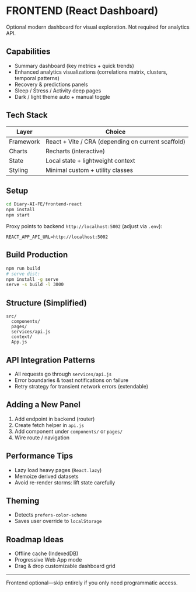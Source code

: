 # FRONTEND (React Dashboard)

Optional modern dashboard for visual exploration. Not required for analytics API.

## Capabilities
- Summary dashboard (key metrics + quick trends)
- Enhanced analytics visualizations (correlations matrix, clusters, temporal patterns)
- Recovery & predictions panels
- Sleep / Stress / Activity deep pages
- Dark / light theme auto + manual toggle

## Tech Stack
| Layer | Choice |
|-------|--------|
| Framework | React + Vite / CRA (depending on current scaffold) |
| Charts | Recharts (interactive) |
| State | Local state + lightweight context |
| Styling | Minimal custom + utility classes |

## Setup
```bash
cd Diary-AI-FE/frontend-react
npm install
npm start
```
Proxy points to backend `http://localhost:5002` (adjust via `.env`):
```
REACT_APP_API_URL=http://localhost:5002
```

## Build Production
```bash
npm run build
# serve dist:
npm install -g serve
serve -s build -l 3000
```

## Structure (Simplified)
```
src/
  components/
  pages/
  services/api.js
  context/
  App.js
```

## API Integration Patterns
- All requests go through `services/api.js`
- Error boundaries & toast notifications on failure
- Retry strategy for transient network errors (extendable)

## Adding a New Panel
1. Add endpoint in backend (router)
2. Create fetch helper in `api.js`
3. Add component under `components/` or `pages/`
4. Wire route / navigation

## Performance Tips
- Lazy load heavy pages (`React.lazy`)
- Memoize derived datasets
- Avoid re-render storms: lift state carefully

## Theming
- Detects `prefers-color-scheme`
- Saves user override to `localStorage`

## Roadmap Ideas
- Offline cache (IndexedDB)
- Progressive Web App mode
- Drag & drop customizable dashboard grid

---
Frontend optional—skip entirely if you only need programmatic access.
